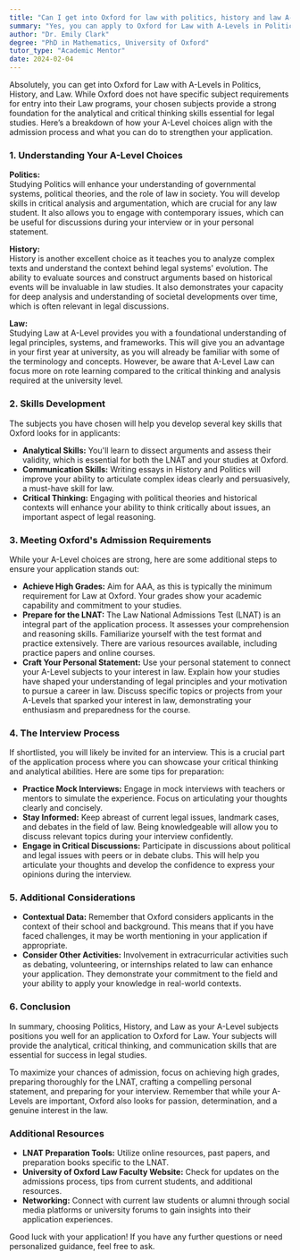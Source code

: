 ```yaml
---
title: "Can I get into Oxford for law with politics, history and law A-levels?"
summary: "Yes, you can apply to Oxford for Law with A-Levels in Politics, History, and Law, as these subjects build essential analytical skills for legal studies."
author: "Dr. Emily Clark"
degree: "PhD in Mathematics, University of Oxford"
tutor_type: "Academic Mentor"
date: 2024-02-04
---
```


Absolutely, you can get into Oxford for Law with A-Levels in Politics, History, and Law. While Oxford does not have specific subject requirements for entry into their Law programs, your chosen subjects provide a strong foundation for the analytical and critical thinking skills essential for legal studies. Here’s a breakdown of how your A-Level choices align with the admission process and what you can do to strengthen your application.

### 1. Understanding Your A-Level Choices

**Politics:**  
Studying Politics will enhance your understanding of governmental systems, political theories, and the role of law in society. You will develop skills in critical analysis and argumentation, which are crucial for any law student. It also allows you to engage with contemporary issues, which can be useful for discussions during your interview or in your personal statement.

**History:**  
History is another excellent choice as it teaches you to analyze complex texts and understand the context behind legal systems' evolution. The ability to evaluate sources and construct arguments based on historical events will be invaluable in law studies. It also demonstrates your capacity for deep analysis and understanding of societal developments over time, which is often relevant in legal discussions.

**Law:**  
Studying Law at A-Level provides you with a foundational understanding of legal principles, systems, and frameworks. This will give you an advantage in your first year at university, as you will already be familiar with some of the terminology and concepts. However, be aware that A-Level Law can focus more on rote learning compared to the critical thinking and analysis required at the university level.

### 2. Skills Development

The subjects you have chosen will help you develop several key skills that Oxford looks for in applicants:

- **Analytical Skills:** You'll learn to dissect arguments and assess their validity, which is essential for both the LNAT and your studies at Oxford.
- **Communication Skills:** Writing essays in History and Politics will improve your ability to articulate complex ideas clearly and persuasively, a must-have skill for law.
- **Critical Thinking:** Engaging with political theories and historical contexts will enhance your ability to think critically about issues, an important aspect of legal reasoning.

### 3. Meeting Oxford's Admission Requirements

While your A-Level choices are strong, here are some additional steps to ensure your application stands out:

- **Achieve High Grades:** Aim for AAA, as this is typically the minimum requirement for Law at Oxford. Your grades show your academic capability and commitment to your studies.
- **Prepare for the LNAT:** The Law National Admissions Test (LNAT) is an integral part of the application process. It assesses your comprehension and reasoning skills. Familiarize yourself with the test format and practice extensively. There are various resources available, including practice papers and online courses.
- **Craft Your Personal Statement:** Use your personal statement to connect your A-Level subjects to your interest in law. Explain how your studies have shaped your understanding of legal principles and your motivation to pursue a career in law. Discuss specific topics or projects from your A-Levels that sparked your interest in law, demonstrating your enthusiasm and preparedness for the course.

### 4. The Interview Process

If shortlisted, you will likely be invited for an interview. This is a crucial part of the application process where you can showcase your critical thinking and analytical abilities. Here are some tips for preparation:

- **Practice Mock Interviews:** Engage in mock interviews with teachers or mentors to simulate the experience. Focus on articulating your thoughts clearly and concisely.
- **Stay Informed:** Keep abreast of current legal issues, landmark cases, and debates in the field of law. Being knowledgeable will allow you to discuss relevant topics during your interview confidently.
- **Engage in Critical Discussions:** Participate in discussions about political and legal issues with peers or in debate clubs. This will help you articulate your thoughts and develop the confidence to express your opinions during the interview.

### 5. Additional Considerations

- **Contextual Data:** Remember that Oxford considers applicants in the context of their school and background. This means that if you have faced challenges, it may be worth mentioning in your application if appropriate.
- **Consider Other Activities:** Involvement in extracurricular activities such as debating, volunteering, or internships related to law can enhance your application. They demonstrate your commitment to the field and your ability to apply your knowledge in real-world contexts.

### 6. Conclusion

In summary, choosing Politics, History, and Law as your A-Level subjects positions you well for an application to Oxford for Law. Your subjects will provide the analytical, critical thinking, and communication skills that are essential for success in legal studies. 

To maximize your chances of admission, focus on achieving high grades, preparing thoroughly for the LNAT, crafting a compelling personal statement, and preparing for your interview. Remember that while your A-Levels are important, Oxford also looks for passion, determination, and a genuine interest in the law.

### Additional Resources

- **LNAT Preparation Tools:** Utilize online resources, past papers, and preparation books specific to the LNAT.
- **University of Oxford Law Faculty Website:** Check for updates on the admissions process, tips from current students, and additional resources.
- **Networking:** Connect with current law students or alumni through social media platforms or university forums to gain insights into their application experiences.

Good luck with your application! If you have any further questions or need personalized guidance, feel free to ask.
    